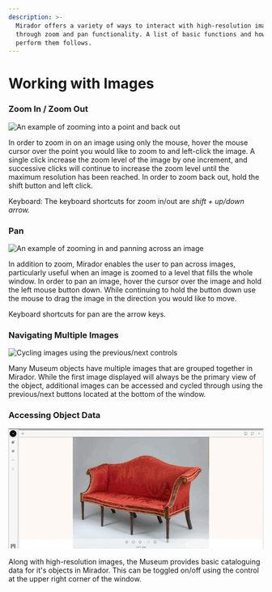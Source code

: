 ```yaml
---
description: >-
  Mirador offers a variety of ways to interact with high-resolution images
  through zoom and pan functionality. A list of basic functions and how to
  perform them follows.
---
```


# Working with Images

### Zoom In / Zoom Out

![An example of zooming into a point and back out](../.gitbook/assets/zoom-small.gif)

In order to zoom in on an image using only the mouse, hover the mouse cursor over the point you would like to zoom to and left-click the image. A single click increase the zoom level of the image by one increment, and successive clicks will continue to increase the zoom level until the maximum resolution has been reached. In order to zoom back out, hold the shift button and left click.

Keyboard: The keyboard shortcuts for zoom in/out are _shift + up/down arrow._

### Pan

![An example of zooming in and panning across an image](../.gitbook/assets/pan.gif)

In addition to zoom, Mirador enables the user to pan across images, particularly useful when an image is zoomed to a level that fills the whole window. In order to pan an image, hover the cursor over the image and hold the left mouse button down. While continuing to hold the button down use the mouse to drag the image in the direction you would like to move.

Keyboard shortcuts for pan are the arrow keys.

### Navigating Multiple Images

![Cycling images using the previous/next controls](../.gitbook/assets/multiple-images.gif)

Many Museum objects have multiple images that are grouped together in Mirador. While the first image displayed will always be the primary view of the object, additional images can be accessed and cycled through using the previous/next buttons located at the bottom of the window.

### Accessing Object Data

![Opening and closing the information panel](../.gitbook/assets/info-sidebar.gif)

Along with high-resolution images, the Museum provides basic cataloguing data for it's objects in Mirador. This can be toggled on/off using the control at the upper right corner of the window.

